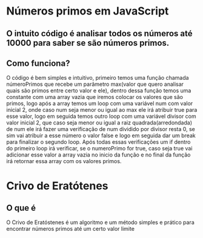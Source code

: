 # Números primos em JavaScript 

## O intuito código é analisar todos os números até 10000 para saber se são números primos.

## Como funciona?

O código é bem simples e intuitivo, primeiro temos uma função chamada númeroPrimos que recebe um parâmetro max(valor que quero analisar quais são primos entre certo valor e ele), dentro dessa função temos uma constante com uma array vazia que iremos colocar os valores que são primos, logo após a array temos um loop com uma variável num com valor inicial 2, onde caso num seja menor ou igual ao max ele irá atribuir true para esse valor, logo em seguida temos outro loop com uma variável divisor com valor inicial 2, que caso seja menor ou igual a raiz quadrada(arredondada) de num ele irá fazer uma verificação de num dividido por divisor resta 0, se sim vai atribuir a esse número o valor false e logo em seguida dar um break para finalizar o segundo loop. Após todas essas verificações um if dentro do primeiro loop irá verificar, se o numeroPrimo for true, caso seja true vai adicionar esse valor a array vazia no inicio da função e no final da função irá retornar essa array com os valores primos.

# Crivo de Eratótenes 

## O que é

O Crivo de Eratóstenes é um algoritmo e um método simples e prático para encontrar números primos até um certo valor limite
